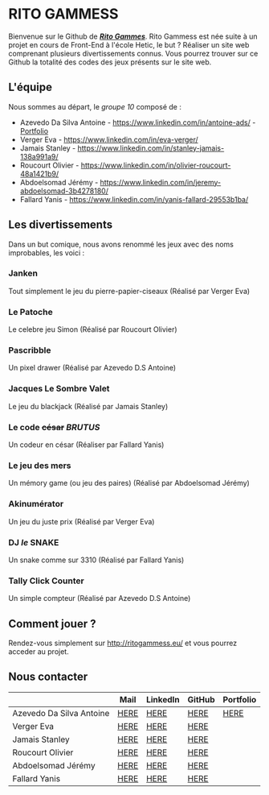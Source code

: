 # RITO GAMMESS

Bienvenue sur le Github de [***Rito Gammes***](http://ritogammess.eu/).
Rito Gammess est née suite à un projet en cours de Front-End à l'école Hetic, le but ? Réaliser un site web comprenant plusieurs divertissements connus.
Vous pourrez trouver sur ce Github la totalité des codes des jeux présents sur le site web.


## L'équipe

Nous sommes au départ, le *groupe 10* composé de :

 - Azevedo Da Silva Antoine - https://www.linkedin.com/in/antoine-ads/ - [Portfolio](https://destroykeaum.alwaysdata.net/)
 - Verger Eva - https://www.linkedin.com/in/eva-verger/
 - Jamais Stanley - https://www.linkedin.com/in/stanley-jamais-138a991a9/
 - Roucourt Olivier - https://www.linkedin.com/in/olivier-roucourt-48a1421b9/
 - Abdoelsomad Jérémy - https://www.linkedin.com/in/jeremy-abdoelsomad-3b4278180/
 - Fallard Yanis - https://www.linkedin.com/in/yanis-fallard-29553b1ba/

## Les divertissements

Dans un but comique, nous avons renommé les jeux avec des noms improbables, les voici :

### Janken
Tout simplement le jeu du pierre-papier-ciseaux (Réalisé par Verger Eva)
### Le Patoche
Le celebre jeu Simon (Réalisé par Roucourt Olivier)
### Pascribble
Un pixel drawer (Réalisé par Azevedo D.S Antoine)
### Jacques Le Sombre Valet
Le jeu du blackjack (Réalisé par Jamais Stanley)
### Le code ~~césar~~ ***BRUTUS***
Un codeur en césar (Réaliser par Fallard Yanis)
### Le jeu des mers
Un mémory game (ou jeu des paires) (Réalisé par Abdoelsomad Jérémy)
### Akinumérator
Un jeu du juste prix (Réalisé par Verger Eva)
### DJ *le* SNAKE
Un snake comme sur 3310 (Réalisé par Fallard Yanis)
### Tally Click Counter
Un simple compteur (Réalisé par Azevedo D.S Antoine)

## Comment jouer ?
Rendez-vous simplement sur http://ritogammess.eu/ et vous pourrez acceder au projet.

## Nous contacter
|                          	| Mail 	| LinkedIn  | GitHub | Portfolio 	|
|--------------------------	|------	|---------- |-----------		|-----------	|
| Azevedo Da Silva Antoine 	|   [HERE](antoine.azevedo-da-silva@hetic.net)   	|      [HERE](https://www.linkedin.com/in/antoine-ads/) |  [HERE](https://github.com/DestroyCom) 	|        [HERE](https://destroykeaum.alwaysdata.net/)   	|
| Verger Eva               	|    [HERE](eva.verger@hetic.net)  	|     [HERE](https://www.linkedin.com/in/eva-verger/)     	|  [HERE](https://github.com/eva-vrg)    |     	|
| Jamais Stanley           	|    [HERE](stanley.jamais@hetic.net)  	|     [HERE](https://www.linkedin.com/in/stanley-jamais-138a991a9/)   |  [HERE](https://github.com/Stan-Jms)	|           	|
| Roucourt Olivier         	|    [HERE](olivier.roucourt@hetic.net)  	|     [HERE](https://www.linkedin.com/in/olivier-roucourt-48a1421b9/)   |  [HERE](https://github.com/deyja8)	|           	|
| Abdoelsomad Jérémy       	|    [HERE](jeremy.abdoelsomad@hetic.net)  	|      [HERE](https://www.linkedin.com/in/jeremy-abdoelsomad-3b4278180/)  |  [HERE](https://github.com/Jounaedi)	|           	|
| Fallard Yanis            	|   [HERE](yanis.fallard@hetic.net)   	|     [HERE](https://www.linkedin.com/in/yanis-fallard-29553b1ba/)   | [HERE](https://github.com/Yatraxy) 	|           	|
